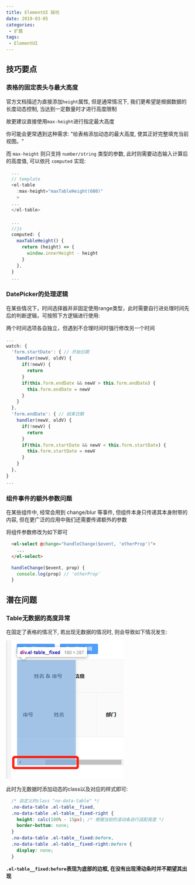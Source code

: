 ```yaml
---
title: ElementUI 踩坑
date: 2019-03-05
categories:
 - 扩展
tags:
 - ElementUI
---
```


## 技巧要点

### 表格的固定表头与最大高度
官方文档描述为直接添加`height`属性, 但是通常情况下, 我们更希望是根据数据的长度动态控制, 当达到一定数量时才进行高度限制

故更建议直接使用`max-height`进行指定最大高度

你可能会更常遇到这种需求: "给表格添加动态的最大高度, 使其正好完整填充当前视图。"

而 `max-height` 则只支持 `number/string` 类型的参数, 此时则需要动态输入计算后的高度值, 可以依托 `computed` 实现:

```js
  ...
  // template
  <el-table
    :max-height="maxTableHeight(600)"
    >
  ...
  </el-table>

  ...
  //js
  computed: {
    maxTableHeight() {
      return (height) => {
        window.innerHeight - height
      }
    },
  }
  ...
```

### DatePicker的处理逻辑
在某些情况下，时间选择器并非固定使用range类型，此时需要自行进处理时间先后的判断逻辑，可按照下方逻辑进行使用:

两个时间选项各自独立，但遇到不合理时间时强行修改另一个时间
```JavaScript
...
watch: {
  'form.startDate': { // 开始日期
    handler(newV, oldV) {
      if(!newV) {
        return
      }
      if(this.form.endDate && newV > this.form.endDate) {
        this.form.endDate = newV
      }
    }
  },
  'form.endDate': { // 结束日期
    handler(newV, oldV) {
      if(!newV) {
        return
      }
      if(this.form.startDate && newV < this.form.startDate) {
        this.form.startDate = newV
      }
    }
  },
}
...
```

### 组件事件的额外参数问题
在某些组件中, 经常会用到 change/blur 等事件, 但组件本身只传递其本身附带的内容, 但在更广泛的应用中我们还需要传递额外的参数

将组件参数修改为如下即可

```HTML
  <el-select @change="handleChange($event, 'otherProp')">
    ...
  </el-select>
```

```JavaScript
  handleChange($event, prop) {
    console.log(prop) // 'otherProp'
  }
```


## 潜在问题

### Table无数据的高度异常
在固定了表格的情况下, 若出现无数据的情况时, 则会导致如下情况发生:

![图片](/images/element-table-no-data.png)

此时为无数据时添加动态的class以及对应的样式即可:
```css
  /* 自定义的class "no-data-table" */
  .no-data-table .el-table__fixed,
  .no-data-table .el-table__fixed-right {
    height: calc(100% - 15px); /* 根据当前的滚动条自行适配高度 */
    border-bottom: none;
  }
  .no-data-table .el-table__fixed:before,
  .no-data-table .el-table__fixed-right:before {
    display: none;
  }
```

**`.el-table__fixed:before`表现为底部的边框, 在没有出现滑动条时并不期望其出现**


